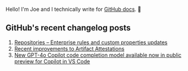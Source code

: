 Hello! I'm Joe and I technically write for <a href="https://docs.github.com">GitHub docs</a>. 🔮

## GitHub's recent changelog posts

1. <a href='https://github.blog/changelog/2025-02-18-repositories-enterprise-rules-and-custom-properties-updates'>Repositories – Enterprise rules and custom properties updates</a>
2. <a href='https://github.blog/changelog/2025-02-18-recent-improvements-to-artifact-attestations'>Recent improvements to Artifact Attestations</a>
3. <a href='https://github.blog/changelog/2025-02-18-new-gpt-4o-copilot-code-completion-model-now-available-in-public-preview-for-copilot-in-vs-code'>New GPT-4o Copilot code completion model available now in public preview for Copilot in VS Code</a>
